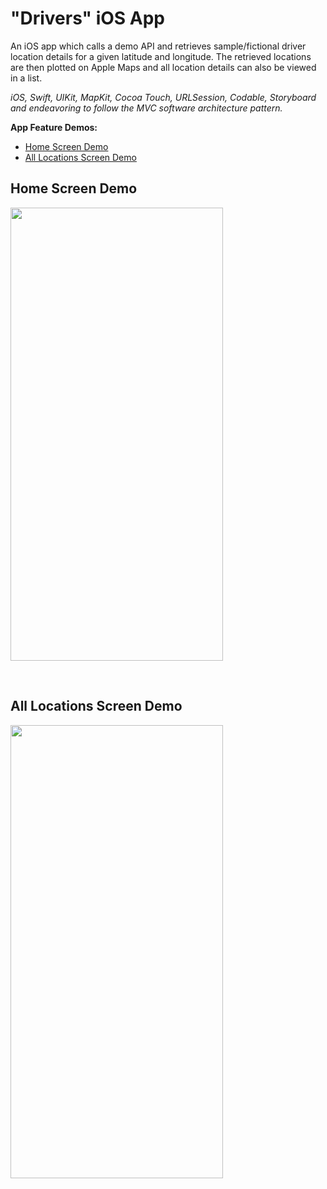 # "Drivers" iOS App

An iOS app which calls a demo API and retrieves sample/fictional driver location details for a given latitude and longitude. The retrieved locations are then plotted on Apple Maps and all location details can also be viewed in a list.
<br />

*iOS, Swift, UIKit, MapKit, Cocoa Touch, URLSession, Codable, Storyboard and endeavoring to follow the MVC software architecture pattern.*

**App Feature Demos:**
- [Home Screen Demo](#home-screen-demo)
- [All Locations Screen Demo](#all-locations-screen-demo)


## Home Screen Demo
<img src="https://github.com/CompSci01x/drivers/blob/main/Drivers-DemoGifs/DriversDemo.gif" width="340" height="725" />

<p>&nbsp;</p>

## All Locations Screen Demo
<img src="https://github.com/CompSci01x/drivers/blob/main/Drivers-DemoGifs/AllLocationsDemo.gif" width="340" height="725" />

<p>&nbsp;</p>
